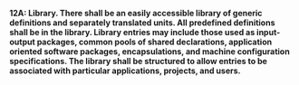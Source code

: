 **12A: Library.  There shall be an easily accessible library of generic definitions and separately translated units. All predefined definitions shall be in the library. Library entries may include those used as input-output packages, common pools of shared declarations, application oriented software packages, encapsulations, and machine configuration specifications. The library shall be structured to allow entries to be associated with particular applications, projects, and users.**
